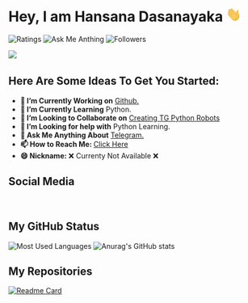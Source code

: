 # Hey, I am Hansana Dasanayaka <img src="https://raw.githubusercontent.com/ABSphreak/ABSphreak/master/gifs/Hi.gif" width="30px">
![Ratings](https://img.shields.io/amo/rating/dustman?label=Rating&logo=Hansana)  ![Ask Me Anthing](https://img.shields.io/badge/Ask%20me-anything-1abc9c.svg)  ![Followers](https://img.shields.io/github/followers/HansanaDasanayaka.svg?style=flat&label=Follow&maxAge=2592000)


<a href="https://github.com/HansanaDasanayaka"><img align='centre' src='https://telegra.ph/file/0d6a775bc0a7226634524.jpg' width='500"'> </a>
## Here Are Some Ideas To Get You Started:

- <b>🔭 I’m Currently Working on</b> <a href="https://github.com">Github.</a>
- <b>🌱 I’m Currently Learning</b> Python.
- <b>👯 I’m Looking to Collaborate on</b> <a href="https://t.me/Hansana_Prabath"> Creating TG Python Robots</a>
- <b>🤔 I’m Looking for help with</b> Python Learning.
- <b>💬 Ask Me Anything About</b> <a href="https://t.me/Hansana_Prabath">Telegram.</a> 
- <b>📫 How to Reach Me: <a href="https://t.me/Hansana_Prabath"></b>Click Here</b></a>
- <b>😄 Nickname:</b> ❌ Currenty Not Available ❌

<!-- Your badges You can use the website to generate badges: https://shields.io/-->
## Social Media
![]()

## My GitHub Status
![Most Used Languages](https://github-readme-stats.vercel.app/api/top-langs/?username=HansanaDasanayaka&theme=tokyonight)
![Anurag's GitHub stats](https://github-readme-stats.vercel.app/api?username=HansanaDasanayaka&show_icons=true&theme=tokyonight)

## My Repositories
[![Readme Card](https://github-readme-stats.vercel.app/api/pin/?username=anuraghazra&repo=github-readme-stats)](https://github.com/anuraghazra/github-readme-stats)
